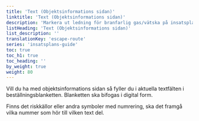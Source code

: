 ```yaml
---
title: 'Text (Objektsinformations sidan)'
linktitle: 'Text (Objektsinformations sidan)'
description: 'Markera ut ledning för branfarlig gas/vätska på insatsplan-enkel'
listHeading: 'Text (Objektsinformations sidan)'
list_description: ''
translationKey: 'escape-route'
series: 'insatsplans-guide'
toc: true
toc_h1: true
toc_heading: ''
by_weight: true
weight: 80
---
```


Vill du ha med objektsinformations sidan så fyller du i aktuella textfälten i beställningsblanketten. Blanketten ska bifogas i digital form.

Finns det riskkällor eller andra symboler med numrering, ska det framgå vilka nummer som hör till vilken text del.




